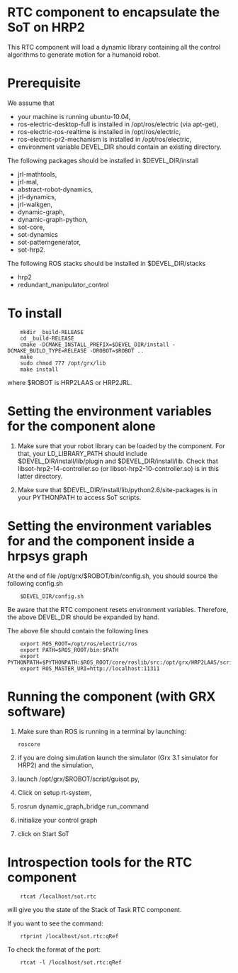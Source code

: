 RTC component to encapsulate the SoT on HRP2
===========================================

This RTC component will load a dynamic library containing all the control
algorithms to generate motion for a humanoid robot.

Prerequisite
============
We assume that
* your machine is running ubuntu-10.04,
* ros-electric-desktop-full is installed in /opt/ros/electric (via apt-get),
* ros-electric-ros-realtime is installed in /opt/ros/electric,
* ros-electric-pr2-mechanism is installed in /opt/ros/electric,
* environment variable DEVEL_DIR should contain an existing directory.

The following packages should be installed in $DEVEL_DIR/install
* jrl-mathtools,
* jrl-mal,
* abstract-robot-dynamics,
* jrl-dynamics,
* jrl-walkgen,
* dynamic-graph,
* dynamic-graph-python,
* sot-core,
* sot-dynamics
* sot-patterngenerator,
* sot-hrp2.

The following ROS stacks should be installed in $DEVEL_DIR/stacks
* hrp2
* redundant_manipulator_control

To install
==========

        mkdir _build-RELEASE
        cd _build-RELEASE
        cmake -DCMAKE_INSTALL_PREFIX=$DEVEL_DIR/install -DCMAKE_BUILD_TYPE=RELEASE -DROBOT=$ROBOT ..
        make
        sudo chmod 777 /opt/grx/lib
        make install

where $ROBOT is HRP2LAAS or HRP2JRL.

Setting the environment variables for the component alone
=========================================================

1.  Make sure that your robot library can be loaded by the component.
    For that, your LD_LIBRARY_PATH should include $DEVEL_DIR/install/lib/plugin 
    and $DEVEL_DIR/install/lib.
    Check that libsot-hrp2-14-controller.so (or libsot-hrp2-10-controller.so) is
    in this latter directory.

2.  Make sure that $DEVEL_DIR/install/lib/python2.6/site-packages is in your
    PYTHONPATH to access SoT scripts.

Setting the environment variables for and the component inside a hrpsys graph
=========================================================================

At the end of file /opt/grx/$ROBOT/bin/config.sh, you should source the
following config.sh

        $DEVEL_DIR/config.sh

Be aware that the RTC component resets environment variables. Therefore, the
above DEVEL_DIR should be expanded by hand.

The above file should contain the following lines

        export ROS_ROOT=/opt/ros/electric/ros
        export PATH=$ROS_ROOT/bin:$PATH
        export PYTHONPATH=$PYTHONPATH:$ROS_ROOT/core/roslib/src:/opt/grx/HRP2LAAS/script
        export ROS_MASTER_URI=http://localhost:11311

Running the component (with GRX software)
=========================================

1.  Make sure than ROS is running in a terminal by launching:

        roscore

2.  if you are doing simulation launch the simulator
(Grx 3.1 simulator for HRP2) and the simulation,

3.  launch /opt/grx/$ROBOT/script/guisot.py,

4.  Click on setup rt-system,

5.  rosrun dynamic_graph_bridge run_command

6.  initialize your control graph

7.  click on Start SoT


Introspection tools for the RTC component
=========================================

        rtcat /localhost/sot.rtc 
will give you the state of the Stack of Task RTC component.

If you want to see the command:

        rtprint /localhost/sot.rtc:qRef

To check the format of the port:

        rtcat -l /localhost/sot.rtc:qRef


